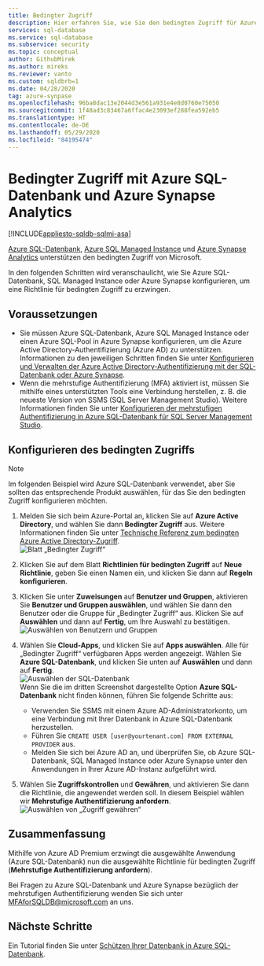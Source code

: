 ```yaml
---
title: Bedingter Zugriff
description: Hier erfahren Sie, wie Sie den bedingten Zugriff für Azure SQL-Datenbank, Azure SQL Managed Instance und Azure Synapse Analytics konfigurieren.
services: sql-database
ms.service: sql-database
ms.subservice: security
ms.topic: conceptual
author: GithubMirek
ms.author: mireks
ms.reviewer: vanto
ms.custom: sqldbrb=1
ms.date: 04/28/2020
tag: azure-synpase
ms.openlocfilehash: 96ba8dac13e2044d3e561a931e4e8d0760e75050
ms.sourcegitcommit: 1f48ad3c83467a6ffac4e23093ef288fea592eb5
ms.translationtype: HT
ms.contentlocale: de-DE
ms.lasthandoff: 05/29/2020
ms.locfileid: "84195474"
---
```

# <a name="conditional-access-with-azure-sql-database-and-azure-synapse-analytics"></a>Bedingter Zugriff mit Azure SQL-Datenbank und Azure Synapse Analytics

[!INCLUDE[appliesto-sqldb-sqlmi-asa](../includes/appliesto-sqldb-sqlmi-asa.md)]

[Azure SQL-Datenbank](sql-database-paas-overview.md), [Azure SQL Managed Instance](../managed-instance/sql-managed-instance-paas-overview.md) und [Azure Synapse Analytics](../../synapse-analytics/sql-data-warehouse/sql-data-warehouse-overview-what-is.md) unterstützen den bedingten Zugriff von Microsoft.

In den folgenden Schritten wird veranschaulicht, wie Sie Azure SQL-Datenbank, SQL Managed Instance oder Azure Synapse konfigurieren, um eine Richtlinie für bedingten Zugriff zu erzwingen.  

## <a name="prerequisites"></a>Voraussetzungen

- Sie müssen Azure SQL-Datenbank, Azure SQL Managed Instance oder einen Azure SQL-Pool in Azure Synapse konfigurieren, um die Azure Active Directory-Authentifizierung (Azure AD) zu unterstützen. Informationen zu den jeweiligen Schritten finden Sie unter [Konfigurieren und Verwalten der Azure Active Directory-Authentifizierung mit der SQL-Datenbank oder Azure Synapse](authentication-aad-configure.md).  
- Wenn die mehrstufige Authentifizierung (MFA) aktiviert ist, müssen Sie mithilfe eines unterstützten Tools eine Verbindung herstellen, z. B. die neueste Version von SSMS (SQL Server Management Studio). Weitere Informationen finden Sie unter [Konfigurieren der mehrstufigen Authentifizierung in Azure SQL-Datenbank für SQL Server Management Studio](authentication-mfa-ssms-configure.md).  

## <a name="configure-conditional-access"></a>Konfigurieren des bedingten Zugriffs

> [!NOTE]
> Im folgenden Beispiel wird Azure SQL-Datenbank verwendet, aber Sie sollten das entsprechende Produkt auswählen, für das Sie den bedingten Zugriff konfigurieren möchten.

1. Melden Sie sich beim Azure-Portal an, klicken Sie auf **Azure Active Directory**, und wählen Sie dann **Bedingter Zugriff** aus. Weitere Informationen finden Sie unter [Technische Referenz zum bedingten Azure Active Directory-Zugriff](https://docs.microsoft.com/azure/active-directory/active-directory-conditional-access-technical-reference).  
   ![Blatt „Bedingter Zugriff“](./media/conditional-access-configure/conditional-access-blade.png)

2. Klicken Sie auf dem Blatt **Richtlinien für bedingten Zugriff** auf **Neue Richtlinie**, geben Sie einen Namen ein, und klicken Sie dann auf **Regeln konfigurieren**.  
3. Klicken Sie unter **Zuweisungen** auf **Benutzer und Gruppen**, aktivieren Sie **Benutzer und Gruppen auswählen**, und wählen Sie dann den Benutzer oder die Gruppe für „Bedingter Zugriff“ aus. Klicken Sie auf **Auswählen** und dann auf **Fertig**, um Ihre Auswahl zu bestätigen.  
   ![Auswählen von Benutzern und Gruppen](./media/conditional-access-configure/select-users-and-groups.png)  

4. Wählen Sie **Cloud-Apps**, und klicken Sie auf **Apps auswählen**. Alle für „Bedingter Zugriff“ verfügbaren Apps werden angezeigt. Wählen Sie **Azure SQL-Datenbank**, und klicken Sie unten auf **Auswählen** und dann auf **Fertig**.  
   ![Auswählen der SQL-Datenbank](./media/conditional-access-configure/select-sql-database.png)  
   Wenn Sie die im dritten Screenshot dargestellte Option **Azure SQL-Datenbank** nicht finden können, führen Sie folgende Schritte aus:
   - Verwenden Sie SSMS mit einem Azure AD-Administratorkonto, um eine Verbindung mit Ihrer Datenbank in Azure SQL-Datenbank herzustellen.  
   - Führen Sie `CREATE USER [user@yourtenant.com] FROM EXTERNAL PROVIDER` aus.  
   - Melden Sie sich bei Azure AD an, und überprüfen Sie, ob Azure SQL-Datenbank, SQL Managed Instance oder Azure Synapse unter den Anwendungen in Ihrer Azure AD-Instanz aufgeführt wird.  

5. Wählen Sie **Zugriffskontrollen** und **Gewähren**, und aktivieren Sie dann die Richtlinie, die angewendet werden soll. In diesem Beispiel wählen wir **Mehrstufige Authentifizierung anfordern**.  
   ![Auswählen von „Zugriff gewähren“](./media/conditional-access-configure/grant-access.png)  

## <a name="summary"></a>Zusammenfassung

Mithilfe von Azure AD Premium erzwingt die ausgewählte Anwendung (Azure SQL-Datenbank) nun die ausgewählte Richtlinie für bedingten Zugriff (**Mehrstufige Authentifizierung anfordern**).

Bei Fragen zu Azure SQL-Datenbank und Azure Synapse bezüglich der mehrstufigen Authentifizierung wenden Sie sich unter <MFAforSQLDB@microsoft.com> an uns.  

## <a name="next-steps"></a>Nächste Schritte  

Ein Tutorial finden Sie unter [Schützen Ihrer Datenbank in Azure SQL-Datenbank](secure-database-tutorial.md).
